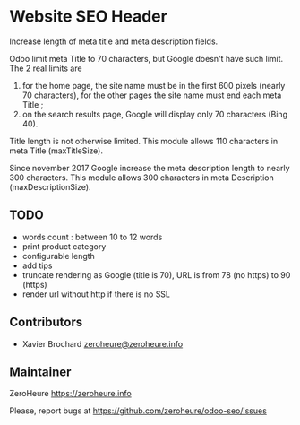 # Website SEO Header

Increase length of meta title and meta description fields.

Odoo limit meta Title to 70 characters, but Google doesn't have such limit. The 2 real limits are 

1. for the home page, the site name must be in the first 600 pixels (nearly 70 characters), for the other pages the site name must end each meta Title ; 
2. on the search results page, Google will display only 70 characters (Bing 40). 

Title length is not otherwise limited. This module allows 110 characters in meta Title (maxTitleSize).

Since november 2017 Google increase the meta description length to nearly 300 characters. This module allows 300 characters in meta Description (maxDescriptionSize).

## TODO

- words count : between 10 to 12 words
- print product category
- configurable length
- add tips
- truncate rendering as Google (title is 70), URL is from 78 (no https) to 90 (https)
- render url without http if there is no SSL

## Contributors

- Xavier Brochard zeroheure@zeroheure.info

## Maintainer

ZeroHeure
https://zeroheure.info

Please, report bugs at https://github.com/zeroheure/odoo-seo/issues
